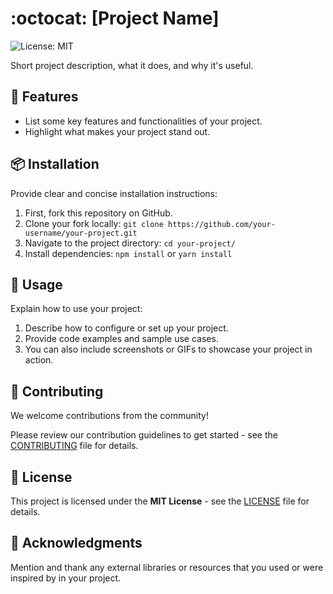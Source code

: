 # :octocat: [Project Name]

![License: MIT](https://img.shields.io/badge/License-MIT-blue.svg)

Short project description, what it does, and why it's useful.

## :art: Features

- List some key features and functionalities of your project.
- Highlight what makes your project stand out.

## :package: Installation

Provide clear and concise installation instructions:

1. First, fork this repository on GitHub.
2. Clone your fork locally: `git clone https://github.com/your-username/your-project.git`
3. Navigate to the project directory: `cd your-project/`
4. Install dependencies: `npm install` or `yarn install`

## :children_crossing: Usage

Explain how to use your project:

1. Describe how to configure or set up your project.
2. Provide code examples and sample use cases.
3. You can also include screenshots or GIFs to showcase your project in action.

## :beers: Contributing

We welcome contributions from the community!

Please review our contribution guidelines to get started - see the [CONTRIBUTING](./CONTRIBUTING.md) file for details.

## :scroll: License

This project is licensed under the **MIT License** - see the [LICENSE](./LICENSE) file for details.

## :hugs: Acknowledgments

Mention and thank any external libraries or resources that you used or were inspired by in your project.
